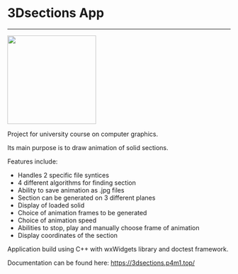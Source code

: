 
# 3Dsections App

--------------

<img src="https://3dsections.p4m1.top/3DsectionsLogo.jpg" width="200px" height="200px"/>

Project for university course on computer graphics.

Its main purpose is to draw animation of solid sections.

Features include:

- Handles 2 specific file syntices
- 4 different algorithms for finding section
- Ability to save animation as .jpg files
- Section can be generated on 3 different planes
- Display of loaded solid
- Choice of animation frames to be generated
- Choice of animation speed
- Abilities to stop, play and manually choose frame of animation
- Display coordinates of the section

Application build using C++ with wxWidgets library and doctest framework.

Documentation can be found here:
<https://3dsections.p4m1.top/>
